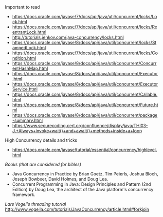 Important to read
* https://docs.oracle.com/javase/7/docs/api/java/util/concurrent/locks/Lock.html
* https://docs.oracle.com/javase/7/docs/api/java/util/concurrent/locks/ReentrantLock.html
* http://tutorials.jenkov.com/java-concurrency/locks.html
* https://docs.oracle.com/javase/8/docs/api/java/util/concurrent/locks/StampedLock.html
* https://docs.oracle.com/javase/7/docs/api/java/util/concurrent/locks/Condition.html
* https://docs.oracle.com/javase/8/docs/api/java/util/concurrent/ConcurrentHashMap.html
* https://docs.oracle.com/javase/8/docs/api/java/util/concurrent/Executor.html
* https://docs.oracle.com/javase/8/docs/api/java/util/concurrent/ExecutorService.html
* https://docs.oracle.com/javase/8/docs/api/java/util/concurrent/Callable.html
* https://docs.oracle.com/javase/8/docs/api/java/util/concurrent/Future.html
* https://docs.oracle.com/javase/8/docs/api/java/util/concurrent/package-summary.html
* https://www.securecoding.cert.org/confluence/display/java/THI03-J.+Always+invoke+wait()+and+await()+methods+inside+a+loop

High Concurrency details and tricks
* https://docs.oracle.com/javase/tutorial/essential/concurrency/highlevel.html

*Books (that are considered for bibles)*
- Java Concurrency in Practice by Brian Goetz, Tim Peierls, Joshua Bloch, Joseph Bowbeer, David Holmes, and Doug Lea.
- Concurrent Programming in Java: Design Principles and Pattern (2nd Edition) by Doug Lea, the architect of the Java platform's concurrency framework.

*Lars Vogel's threading tutorial*
http://www.vogella.com/tutorials/JavaConcurrency/article.html#forkjoin
